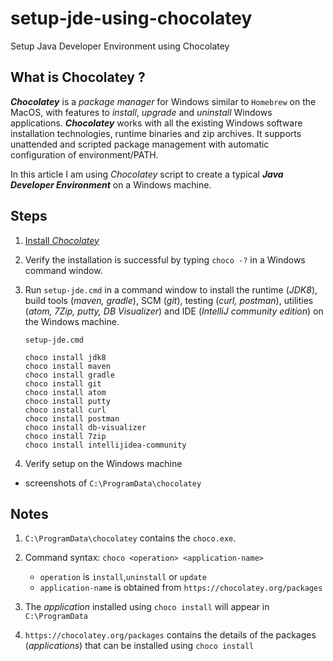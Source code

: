 # setup-jde-using-chocolatey
Setup Java Developer Environment using Chocolatey

## What is Chocolatey ?
***Chocolatey*** is a _package manager_ for Windows similar to `Homebrew` on the MacOS, with features to _install_, _upgrade_ and _uninstall_ Windows applications.
***Chocolatey*** works with all the existing Windows software installation technologies, runtime binaries and zip archives. It supports unattended and scripted package management with automatic configuration of environment/PATH.

In this article I am using _Chocolatey_ script to create a typical ***Java Developer Environment*** on a Windows machine.

## Steps
1. [Install _Chocolatey_](https://chocolatey.org/install)

2. Verify the installation is successful by typing `choco -?` in a Windows command window.

3. Run `setup-jde.cmd` in a command window to install the runtime (_JDK8_), build tools (_maven, gradle_), SCM (_git_), testing (_curl, postman_), utilities (_atom, 7Zip, putty, DB Visualizer_) and IDE (_IntelliJ community edition_) on the Windows machine.

    `setup-jde.cmd`

    ```
    choco install jdk8
    choco install maven
    choco install gradle
    choco install git
    choco install atom
    choco install putty
    choco install curl
    choco install postman
    choco install db-visualizer
    choco install 7zip
    choco install intellijidea-community
    ```
4. Verify setup on the Windows machine
  - screenshots of `C:\ProgramData\chocolatey`

## Notes
1. `C:\ProgramData\chocolatey` contains the `choco.exe`.

2. Command syntax: `choco <operation> <application-name>`
    -  `operation` is `install`,`uninstall` or `update`
    -  `application-name` is obtained from `https://chocolatey.org/packages`


3. The _application_ installed using `choco install` will appear in `C:\ProgramData`

3. `https://chocolatey.org/packages` contains the details of the packages (_applications_) that can be installed using `choco install`

